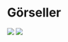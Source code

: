 #  Görseller
<img src="https://cdn.discordapp.com/attachments/951812650227105862/968989373574049853/2.PNG">
<img src="https://cdn.discordapp.com/attachments/951812650227105862/968989373322383361/YENI_WELCOME.PNG">
